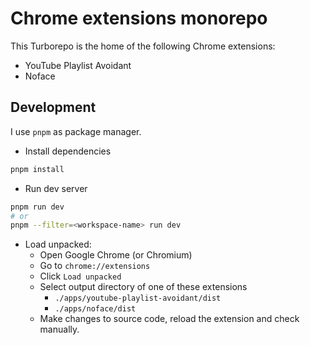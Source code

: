 # Chrome extensions monorepo

This Turborepo is the home of the following Chrome extensions:

- YouTube Playlist Avoidant
- Noface

## Development

I use `pnpm` as package manager.

- Install dependencies
```bash
pnpm install
```

- Run dev server
```bash
pnpm run dev
# or
pnpm --filter=<workspace-name> run dev
```

- Load unpacked:
    - Open Google Chrome (or Chromium)
    - Go to `chrome://extensions`
    - Click `Load unpacked`
    - Select output directory of one of these extensions
        - `./apps/youtube-playlist-avoidant/dist`
        - `./apps/noface/dist`
    - Make changes to source code, reload the extension and check manually.

